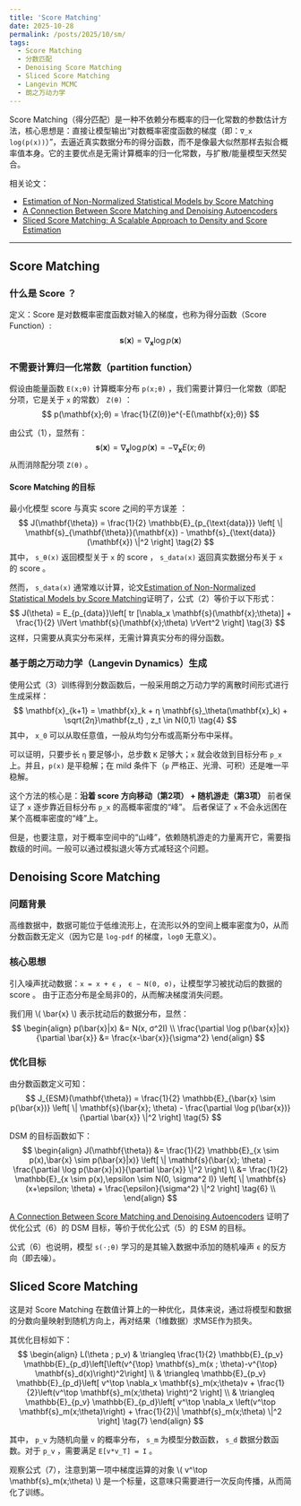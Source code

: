```yaml
---
title: 'Score Matching'
date: 2025-10-28
permalink: /posts/2025/10/sm/
tags:
  - Score Matching
  - 分数匹配
  - Denoising Score Matching
  - Sliced Score Matching
  - Langevin MCMC
  - 朗之万动力学
---
```


Score Matching（得分匹配）是一种不依赖分布概率的归一化常数的参数估计方法，核心思想是：直接让模型输出“对数概率密度函数的梯度（即：`∇_x log(p(x))`）”，去逼近真实数据分布的得分函数，而不是像最大似然那样去拟合概率值本身。它的主要优点是无需计算概率的归一化常数，与扩散/能量模型天然契合。

相关论文：
* [Estimation of Non-Normalized Statistical Models by Score Matching](https://jmlr.org/papers/volume6/hyvarinen05a/hyvarinen05a.pdf)
* [A Connection Between Score Matching and Denoising Autoencoders](https://gwern.net/doc/ai/nn/diffusion/2011-vincent.pdf)
* [Sliced Score Matching: A Scalable Approach to Density and Score Estimation](https://arxiv.org/abs/1905.07088v2)

---

## Score Matching
### 什么是 Score ？
定义：Score 是对数概率密度函数对输入的梯度，也称为得分函数（Score Function）:
$$
\mathbf{s}(\mathbf{x}) = \nabla_{\mathbf{x}} \log p(\mathbf{x}) \tag{1}
$$

### 不需要计算归一化常数（partition function）
假设由能量函数 `E(x;θ)` 计算概率分布 `p(x;θ)` ，我们需要计算归一化常数（即配分项，它是关于 `x` 的常数） `Z(θ)` ：
$$
p(\mathbf{x};θ) = \frac{1}{Z(θ)}e^{-E(\mathbf{x};θ)}
$$

由公式（1），显然有：
$$
\mathbf{s}(\mathbf{x}) = \nabla_{\mathbf{x}} \log p(\mathbf{x}) = -\nabla_{\mathbf{x}}E(x;θ)
$$
从而消除配分项 `Z(θ)` 。

#### Score Matching 的目标
最小化模型 score 与真实 score 之间的平方误差 ：
$$
J(\mathbf{\theta}) = \frac{1}{2} \mathbb{E}_{p_{\text{data}}} \left[ \| \mathbf{s}_{\mathbf{\theta}}(\mathbf{x}) - \mathbf{s}_{\text{data}}(\mathbf{x}) \|^2 \right] \tag{2}
$$
其中， `s_θ(x)` 返回模型关于 `x` 的 score ， `s_data(x)` 返回真实数据分布关于 `x` 的 score 。

然而， `s_data(x)` 通常难以计算，论文[Estimation of Non-Normalized Statistical Models by Score Matching](https://jmlr.org/papers/volume6/hyvarinen05a/hyvarinen05a.pdf)证明了，公式（2）等价于以下形式：
$$
J(\theta) = E_{p_{data}}\left[ tr [\nabla_x \mathbf{s}(\mathbf{x};\theta)] + \frac{1}{2} \lVert \mathbf{s}(\mathbf{x};\theta) \rVert^2 \right] \tag{3}
$$
这样，只需要从真实分布采样，无需计算真实分布的得分函数。

### 基于朗之万动力学（Langevin Dynamics）生成
使用公式（3）训练得到分数函数后，一般采用朗之万动力学的离散时间形式进行生成采样：
$$
\mathbf{x}_{k+1} = \mathbf{x}_k + η \mathbf{s}_\theta(\mathbf{x}_k) + \sqrt{2η}\mathbf{z_t} , z_t \in N(0,1)  \tag{4}
$$
其中， `x_0` 可以从取任意值，一般从均匀分布或高斯分布中采样。

可以证明，只要步长 `η` 要足够小，总步数 `K` 足够大；`x` 就会收敛到目标分布 `p_x` 上。并且，`p(x)` 是平稳解；在 mild 条件下（`p` 严格正、光滑、可积）还是唯一平稳解。

这个方法的核心是：**沿着 score 方向移动（第2项） + 随机游走（第3项）**
前者保证了 `x` 逐步靠近目标分布 `p_x` 的高概率密度的“峰”。
后者保证了 `x` 不会永远困在某个高概率密度的“峰”上。

但是，也要注意，对于概率空间中的“山峰”，依赖随机游走的力量离开它，需要指数级的时间。一般可以通过模拟退火等方式减轻这个问题。

## Denoising Score Matching

### 问题背景
高维数据中，数据可能位于低维流形上，在流形以外的空间上概率密度为0，从而分数函数无定义（因为它是 `log-pdf` 的梯度，`log0` 无意义）。

### 核心思想
引入噪声扰动数据：`x = x + ϵ` ， `ϵ ∼ N(0, σ)`，让模型学习被扰动后的数据的 score 。 由于正态分布是全局非0的，从而解决梯度消失问题。

我们用 \\( \bar{x} \\) 表示扰动后的数据分布，显然：
$$
\begin{align}
p(\bar{x}|x) &= N(x, σ^2I) \\
\frac{\partial \log p(\bar{x}|x)}{\partial \bar{x}} &= \frac{x-\bar{x}}{\sigma^2}
\end{align}
$$

### 优化目标
由分数函数定义可知：
$$
J_{ESM}(\mathbf{\theta}) = \frac{1}{2} \mathbb{E}_{\bar{x} \sim p(\bar{x})} \left[ \| \mathbf{s}(\bar{x}; \theta) - \frac{\partial \log p(\bar{x})}{\partial \bar{x}} \|^2 \right] \tag{5}
$$

DSM 的目标函数如下：
$$
\begin{align}
J(\mathbf{\theta})
&= \frac{1}{2} \mathbb{E}_{x \sim p(x),\bar{x} \sim p(\bar{x}|x)} \left[ \| \mathbf{s}(\bar{x}; \theta) - \frac{\partial \log p(\bar{x}|x)}{\partial \bar{x}} \|^2 \right] \\
&= \frac{1}{2} \mathbb{E}_{x \sim p(x),\epsilon \sim N(0, \sigma^2 I)} \left[ \| \mathbf{s}(x+\epsilon; \theta) + \frac{\epsilon}{\sigma^2} \|^2 \right] \tag{6} \\
\end{align}
$$

[A Connection Between Score Matching and Denoising Autoencoders](https://gwern.net/doc/ai/nn/diffusion/2011-vincent.pdf) 证明了优化公式（6）的 DSM 目标，等价于优化公式（5）的 ESM 的目标。

公式（6）也说明，模型 `s(⋅;θ)` 学习的是其输入数据中添加的随机噪声 `ϵ` 的反方向（即去噪）。

## Sliced Score Matching
这是对 Score Matching 在数值计算上的一种优化，具体来说，通过将模型和数据的分数向量映射到随机方向上，再对结果（1维数据）求MSE作为损失。

其优化目标如下：
$$
\begin{align}
L(\theta ; p_v)
& \triangleq \frac{1}{2} \mathbb{E}_{p_v} \mathbb{E}_{p_d}\left[\left(v^{\top} \mathbf{s}_m(x ; \theta)-v^{\top} \mathbf{s}_d(x)\right)^2\right] \\
& \triangleq \mathbb{E}_{p_v} \mathbb{E}_{p_d}\left[ v^\top \nabla_x \mathbf{s}_m(x;\theta)v + \frac{1}{2}\left(v^\top \mathbf{s}_m(x;\theta) \right)^2 \right] \\
& \triangleq \mathbb{E}_{p_v} \mathbb{E}_{p_d}\left[ v^\top \nabla_x \left(v^\top \mathbf{s}_m(x;\theta)\right) + \frac{1}{2}\| \mathbf{s}_m(x;\theta) \|^2 \right] \tag{7}
\end{align}
$$

其中， `p_v` 为随机向量 `v` 的概率分布， `s_m` 为模型分数函数， `s_d` 数据分数函数。对于 `p_v` ，需要满足 `E[v*v_T] = I` 。

观察公式（7），注意到第一项中梯度运算的对象 \\( v^\top \mathbf{s}_m(x;\theta) \\) 是一个标量，这意味只需要进行一次反向传播，从而简化了训练。
